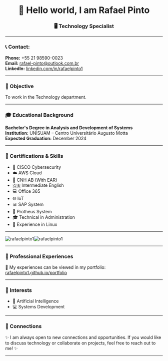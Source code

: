 <h1 align="center">👋 Hello world, I am Rafael Pinto</h1>
<h3 align="center">🖥️ Technology Specialist</h3>

---

<h3 align="left">📞 Contact:</h3>
<p>
  <strong>Phone:</strong> +55 21 98590-0023<br>
  <strong>Email:</strong> <a href="mailto:rafael-pinto@outlook.com.br">rafael-pinto@outlook.com.br</a><br>
  <strong>LinkedIn:</strong> <a href="https://linkedin.com/in/rafaelpinto1">linkedin.com/in/rafaelpinto1</a>
</p>

---

<h3>🎯 Objective</h3>
<p>To work in the Technology department.</p>

---

<h3>🎓 Educational Background</h3>
<p>
  <strong>Bachelor's Degree in Analysis and Development of Systems</strong><br>
  <strong>Institution:</strong> UNISUAM – Centro Universitário Augusto Motta<br>
  <strong>Expected Graduation:</strong> December 2024
</p>

---

<h3>📜 Certifications & Skills</h3>
<ul>
  <li>🔐 CISCO Cybersecurity</li>
  <li>☁️ AWS Cloud</li>
  <li>🚗 CNH AB (With EAR)</li>
  <li>🇬🇧 Intermediate English</li>
  <li>💻 Office 365</li>
  <li>🌐 IoT</li>
  <li>📊 SAP System</li>
  <li>📑 Protheus System</li>
  <li>🎓 Technical in Administration</li>
  <li>🐧 Experience in Linux</li>
</ul>

---

<p>
 <img align="center" src="https://github-readme-stats.vercel.app/api?username=rafaelpinto1&show_icons=true&theme=radical&bg_color=0d1117&hide_border=true&locale=en" alt="rafaelpinto1"/><img align="center" src="https://github-readme-stats.vercel.app/api/top-langs?username=rafaelpinto1&show_icons=true&theme=radical&bg_color=0d1117&hide_border=true&locale=en&layout=compact" alt="rafaelpinto1" />
</p>

---

<h3>📂 Professional Experiences</h3>
<p>💼 My experiences can be viewed in my portfolio: <a href="https://rafaelpinto1.github.io/portfolio/">rafaelpinto1.github.io/portfolio</a></p>

---

<h3>🌱 Interests</h3>
<ul>
  <li>🤖 Artificial Intelligence</li>
  <li>💻 Systems Development</li>
</ul>

---

<h3>🔗 Connections</h3>
<p>✨ I am always open to new connections and opportunities. If you would like to discuss technology or collaborate on projects, feel free to reach out to me! ✨</p>

---

